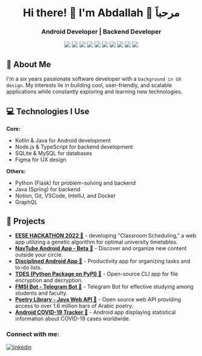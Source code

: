 <h1 align="center">Hi there! 👋 I'm Abdallah 👋 مرحباَ</h1>
<h3 align="center">Android Developer | Backend Developer</h3>

<p align="center">
  <img src="https://img.shields.io/badge/Android-Kotlin%20&%20Java-green" />
  <img src="https://img.shields.io/badge/Backend-Node.js%20&%20TypeScript-success" />
  <img src="https://img.shields.io/badge/Database-SQLite%20&%20MySQL-informational" />
  <img src="https://img.shields.io/badge/UX%20Design-Figma-orange" />
  <img src="https://img.shields.io/badge/Other-Python%20(Flask, django),%20Java%20(Spring),%20GraphQL-important" />
  <img src="https://img.shields.io/badge/Notion-Workspace%20Extraordinaire-informational" />
  <img src="https://img.shields.io/badge/Git-Version%20Control%20Magician-red" />
  <img src="https://img.shields.io/badge/VSCode-My%20Coding%20Haven-blue" />
  <img src="https://img.shields.io/badge/IntelliJ%20IDEA-For%20Serious%20Java%20Business-9cf" />
  <img src="https://img.shields.io/badge/Docker-Container%20Whiz-ff69b4" />
</p>


## 🚀 About Me

I'm a six years passionate software developer with a `background in UX design`. My interests lie in building cool, user-friendly, and scalable applications while constantly exploring and learning new technologies.

## 💻 Technologies I Use

**Core:**
- Kotlin & Java for Android development
- Node.js & TypeScript for backend development
- SQLite & MySQL for databases
- Figma for UX design

**Others:**
- Python (Flask) for problem-solving and backend
- Java (Spring) for backend
- Notion, Git, VSCode, IntelliJ, and Docker
- GraphQL

## 🚀 Projects

-  **[EESE HACKATHON 2022 🔗](https://github.com/4bd4ll4h/Classroom-Scheduling-Team-Se7en)**  - developing "Classroom Scheduling," a web app utilizing a genetic algorithm for optimal university timetables.
- **[NavTube Android App - Beta 🔗](https://github.com/4bd4ll4h/navTube)** - Discover and organize new content outside your circle.
- **[Disciplined Android App 🔗](https://github.com/4bd4ll4h/Disciplined)**  - Productivity app for organizing tasks and to-do lists.
- **[TDES (Python Package on PyPI) 🔗](https://github.com/4bd4ll4h/tdes)** - Open-source CLI app for file encryption and decryption.
- **[FMSI Bot - Telegram Bot 🔗](https://github.com/4bd4ll4h/fmsi-bot)**  - Telegram Bot for effective studying among students and faculty.
- **[Poetry Library - Java Web API 🔗](https://github.com/4bd4ll4h/poetryLibrary)** - Open source web API providing access to over 1.6 million bars of Arabic poetry.
- **[Android COVID-19 Tracker 🔗](https://github.com/4bd4ll4h/covid19-statistics-android-app)** - Android app displaying statistical information about COVID-19 cases worldwide.

<h3 align="left">Connect with me:</h3>
<p align="left">
  <a href="https://www.linkedin.com/in/4bd4ll4h/" target="_blank">
    <img src="https://img.shields.io/linkedin/4bd4ll4h?style=social" alt="linkedin">
  </a>
</p>

